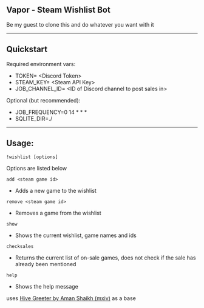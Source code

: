 ## Vapor - Steam Wishlist Bot
Be my guest to clone this and do whatever you want with it

---
## Quickstart
Required environment vars:
- TOKEN= \<Discord Token>
- STEAM_KEY= \<Steam API Key>
- JOB_CHANNEL_ID= \<ID of Discord channel to post sales in>

Optional (but recommended):
- JOB_FREQUENCY=0 14 * * *
- SQLITE_DIR=./

---
## Usage:

`!wishlist [options]`

Options are listed below

`add <steam game id>`
- Adds a new game to the wishlist

`remove <steam game id>`
- Removes a game from the wishlist

`show`
- Shows the current wishlist, game names and ids

`checksales`
- Returns the current list of on-sale games, does not check if the sale has already been mentioned

`help`
- Shows the help message

uses [Hive Greeter by Aman Shaikh (mxiv)](https://github.com/MidasXIV/hive-greeter) as a base
